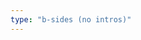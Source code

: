 ```yaml
---
type: "b-sides (no intros)"
---
```


<script type="text/javascript">
  var namMember = new Array(
    "1/3 – Rain 51db",
    "1/3 – Love & Live (Remix)",
    "1/3 – You and Me Together",
    "1/3 – You and Me Together (Remix)",
    "1/3 – Fairy Tale",
    "1/3 – Valentine Girl",
    "OEC – Odd Front",
    "OEC – Loonatic",
    "OEC – Uncover",
    "OEC – Loonatic (English)",
    "OEC – Chaotic",
    "OEC – Starlight",
    "yyxy – frozen",
    "yyxy – one way",
    "yyxy – rendezvous 18.6y",
    "HeeJin – ViViD (Acoustic Mix)",
    "HyunJin & HeeJin – I’ll Be There",
    "HyunJin & HeeJin – My Sunday",
    "HeeJin, HyunJin, HaSeul – The Carol",
    "YeoJin & HaSeul – My Melody",
    "ViVi – Everyday I Need You ft. JinSoul",
    "Kim Lip – Twilight",
    "JinSoul & Kim Lip – Love Letter",
    "Choerry &  JinSoul – Puzzle",
    "Yves – D-1",
    "ViVi, Choerry, Yves – The Carol 2.0",
    "Chuu & Yves – Girl’s Talk",
    "Go Won & Chuu – See Saw ft. Kim Lip",
    "Olivia Hye & Go Won – Rosy ft. Heejin",
    "LOOΠΔ – favOriTe",
    "LOOΠΔ – Yeolgi/Heat",
    "LOOΠΔ – Perfect Love",
    "LOOΠΔ – Stylish",
    "LOOΠΔ – Curiosity",
    "LOOΠΔ – Colors",
    "LOOΠΔ – Where You At"
  );
</script>